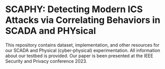 # SCAPHY: Detecting Modern ICS Attacks via Correlating Behaviors in SCADA and PHYsical

This repository contains dataset, implementation, and other resources for our SCADA and Physical (cyber-physical) experimentation. All information about our testbed is provided. Our paper is been presented at the IEEE Security and Privacy conference 2023. 

